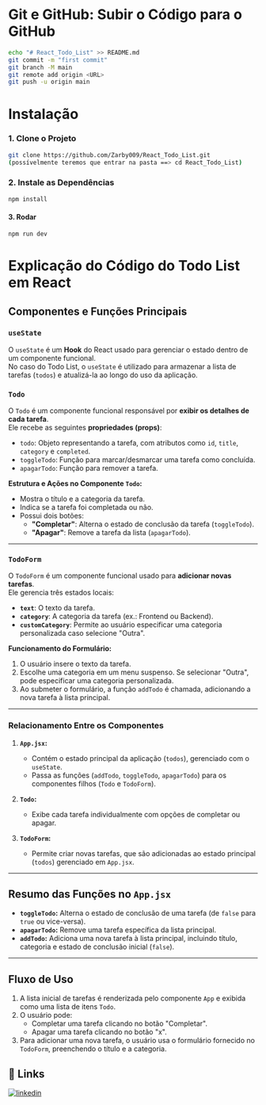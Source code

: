 # Git e GitHub: Subir o Código para o GitHub
```bash
echo "# React_Todo_List" >> README.md
git commit -m "first commit"
git branch -M main
git remote add origin <URL>
git push -u origin main
```

# Instalação
### 1. Clone o Projeto
```bash
git clone https://github.com/Zarby009/React_Todo_List.git
(possívelmente teremos que entrar na pasta ==> cd React_Todo_List)
```
### 2. Instale as Dependências
```bash
npm install

```
#### 3. Rodar 
```bash
npm run dev
```



# Explicação do Código do Todo List em React

## Componentes e Funções Principais

### `useState`
O `useState` é um **Hook** do React usado para gerenciar o estado dentro de um componente funcional.  
No caso do Todo List, o `useState` é utilizado para armazenar a lista de tarefas (`todos`) e atualizá-la ao longo do uso da aplicação.

### `Todo`
O `Todo` é um componente funcional responsável por **exibir os detalhes de cada tarefa**.  
Ele recebe as seguintes **propriedades (props)**:  
- `todo`: Objeto representando a tarefa, com atributos como `id`, `title`, `category` e `completed`.
- `toggleTodo`: Função para marcar/desmarcar uma tarefa como concluída.
- `apagarTodo`: Função para remover a tarefa.

**Estrutura e Ações no Componente `Todo`:**
- Mostra o título e a categoria da tarefa.
- Indica se a tarefa foi completada ou não.
- Possui dois botões:
  - **"Completar"**: Alterna o estado de conclusão da tarefa (`toggleTodo`).
  - **"Apagar"**: Remove a tarefa da lista (`apagarTodo`).

---

### `TodoForm`
O `TodoForm` é um componente funcional usado para **adicionar novas tarefas**.  
Ele gerencia três estados locais:  
- **`text`**: O texto da tarefa.
- **`category`**: A categoria da tarefa (ex.: Frontend ou Backend).
- **`customCategory`**: Permite ao usuário especificar uma categoria personalizada caso selecione "Outra".

**Funcionamento do Formulário:**
1. O usuário insere o texto da tarefa.
2. Escolhe uma categoria em um menu suspenso. Se selecionar "Outra", pode especificar uma categoria personalizada.
3. Ao submeter o formulário, a função `addTodo` é chamada, adicionando a nova tarefa à lista principal.

---

### Relacionamento Entre os Componentes
1. **`App.jsx`:**  
   - Contém o estado principal da aplicação (`todos`), gerenciado com o `useState`.  
   - Passa as funções (`addTodo`, `toggleTodo`, `apagarTodo`) para os componentes filhos (`Todo` e `TodoForm`).

2. **`Todo`:**  
   - Exibe cada tarefa individualmente com opções de completar ou apagar.

3. **`TodoForm`:**  
   - Permite criar novas tarefas, que são adicionadas ao estado principal (`todos`) gerenciado em `App.jsx`.

---

## Resumo das Funções no `App.jsx`

- **`toggleTodo`:** Alterna o estado de conclusão de uma tarefa (de `false` para `true` ou vice-versa).
- **`apagarTodo`:** Remove uma tarefa específica da lista principal.
- **`addTodo`:** Adiciona uma nova tarefa à lista principal, incluindo título, categoria e estado de conclusão inicial (`false`).

---

## Fluxo de Uso

1. A lista inicial de tarefas é renderizada pelo componente `App` e exibida como uma lista de itens `Todo`.
2. O usuário pode:
   - Completar uma tarefa clicando no botão "Completar".
   - Apagar uma tarefa clicando no botão "x".
3. Para adicionar uma nova tarefa, o usuário usa o formulário fornecido no `TodoForm`, preenchendo o título e a categoria.









## 🔗 Links
[![linkedin](https://img.shields.io/badge/linkedin-0A66C2?style=for-the-badge&logo=linkedin&logoColor=white)](https://www.linkedin.com/in/enderson-alves-6999262bb)

